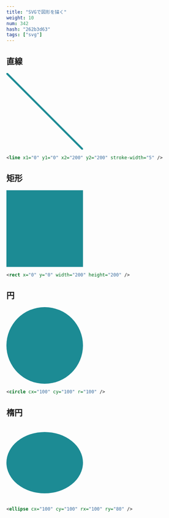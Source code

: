 ```yaml
---
title: "SVGで図形を描く"
weight: 10
num: 342
hash: "262b3d63"
tags: ["svg"]
---
```


## 直線

<svg stroke="#1c8b94" width="200" height="200" xmlns="http://www.w3.org/2000/svg" version="1.1">
  <line x1="0" y1="0" x2="200" y2="200" stroke-width="5">
</svg>

```svg
<line x1="0" y1="0" x2="200" y2="200" stroke-width="5" />
```

## 矩形

<svg fill="#1c8b94" width="200" height="200" xmlns="http://www.w3.org/2000/svg" version="1.1">
  <rect x="0" y="0" width="200" height="200" />
</svg>

```svg
<rect x="0" y="0" width="200" height="200" />
```

## 円

<svg fill="#1c8b94" width="200" height="200" xmlns="http://www.w3.org/2000/svg" version="1.1">
	<circle cx="100" cy="100" r="100" />
</svg>

```svg
<circle cx="100" cy="100" r="100" />
```

## 楕円

<svg fill="#1c8b94" width="200" height="200" viewPort="0 0 200 200" version="1.1" xmlns="http://www.w3.org/2000/svg">
	<ellipse cx="100" cy="100" rx="100" ry="80" />
</svg>

```svg
<ellipse cx="100" cy="100" rx="100" ry="80" />
```
